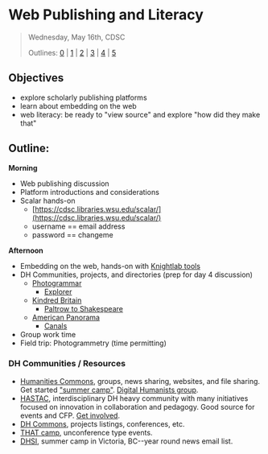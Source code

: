 # Web Publishing and Literacy

> Wednesday, May 16th, CDSC
> 
> Outlines: [0](day-0.md) | [1](day-1.md) | [2](day-2.md) | [3](day-3.md) | [4](day-4.md) | [5](day-5.md)

## Objectives

- explore scholarly publishing platforms
- learn about embedding on the web
- web literacy: be ready to "view source" and explore "how did they make that"

## Outline: 

**Morning** 

- Web publishing discussion
- Platform introductions and considerations
- Scalar hands-on
    - [https://cdsc.libraries.wsu.edu/scalar/](https://cdsc.libraries.wsu.edu/scalar/)
    - username == email address
    - password == changeme

**Afternoon**

- Embedding on the web, hands-on with [Knightlab tools](https://knightlab.northwestern.edu/projects/)
- DH Communities, projects, and directories (prep for day 4 discussion)
    - [Photogrammar](http://photogrammar.yale.edu/)
        - [Explorer](http://photogrammar.yale.edu/labs/crossfilter/california/)
    - [Kindred Britain](http://kindred.stanford.edu/#)
        - [Paltrow to Shakespeare](http://kindred.stanford.edu/#/path/full/none/none/I13754/I27325/)
    - [American Panorama](http://dsl.richmond.edu/panorama/)
        - [Canals](http://dsl.richmond.edu/panorama/canals/)
- Group work time 
- Field trip: Photogrammetry (time permitting)

### DH Communities / Resources

- [Humanities Commons](https://hcommons.org/), groups, news sharing, websites, and file sharing. Get started ["summer camp"](https://hcommons.org/groups/humanities-commons-summer-camp/). [Digital Humanists group](https://hcommons.org/groups/digital-humanists/).
- [HASTAC](https://www.hastac.org/), interdisciplinary DH heavy community with many initiatives focused on innovation in collaboration and pedagogy. Good source for events and CFP. [Get involved](https://www.hastac.org/getting-started-hastacorg).
- [DH Commons](http://dhcommons.org/), projects listings, conferences, etc.
- [THAT camp](http://thatcamp.org/), unconference type events.
- [DHSI](http://www.dhsi.org/), summer camp in Victoria, BC--year round news email list.
